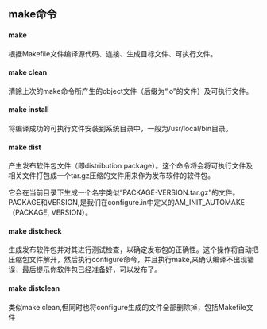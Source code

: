 ## make命令

#### make

根据Makefile文件编译源代码、连接、生成目标文件、可执行文件。

#### make clean

清除上次的make命令所产生的object文件（后缀为“.o”的文件）及可执行文件。

#### make install

将编译成功的可执行文件安装到系统目录中，一般为/usr/local/bin目录。

#### make dist

产生发布软件包文件（即distribution package）。这个命令将会将可执行文件及相关文件打包成一个tar.gz压缩的文件用来作为发布软件的软件包。

它会在当前目录下生成一个名字类似“PACKAGE-VERSION.tar.gz”的文件。PACKAGE和VERSION,是我们在configure.in中定义的AM_INIT_AUTOMAKE（PACKAGE, VERSION）。

#### make distcheck

生成发布软件包并对其进行测试检查，以确定发布包的正确性。这个操作将自动把压缩包文件解开，然后执行configure命令，并且执行make,来确认编译不出现错误，最后提示你软件包已经准备好，可以发布了。

#### make distclean

类似make clean,但同时也将configure生成的文件全部删除掉，包括Makefile文件